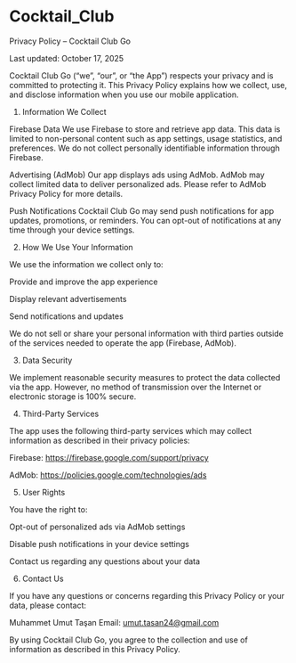 # Cocktail_Club

Privacy Policy – Cocktail Club Go

Last updated: October 17, 2025

Cocktail Club Go (“we”, “our”, or “the App”) respects your privacy and is committed to protecting it. This Privacy Policy explains how we collect, use, and disclose information when you use our mobile application.

1. Information We Collect

Firebase Data
We use Firebase to store and retrieve app data. This data is limited to non-personal content such as app settings, usage statistics, and preferences. We do not collect personally identifiable information through Firebase.

Advertising (AdMob)
Our app displays ads using AdMob. AdMob may collect limited data to deliver personalized ads. Please refer to AdMob Privacy Policy
 for more details.

Push Notifications
Cocktail Club Go may send push notifications for app updates, promotions, or reminders. You can opt-out of notifications at any time through your device settings.

2. How We Use Your Information

We use the information we collect only to:

Provide and improve the app experience

Display relevant advertisements

Send notifications and updates

We do not sell or share your personal information with third parties outside of the services needed to operate the app (Firebase, AdMob).

3. Data Security

We implement reasonable security measures to protect the data collected via the app. However, no method of transmission over the Internet or electronic storage is 100% secure.

4. Third-Party Services

The app uses the following third-party services which may collect information as described in their privacy policies:

Firebase: https://firebase.google.com/support/privacy

AdMob: https://policies.google.com/technologies/ads

5. User Rights

You have the right to:

Opt-out of personalized ads via AdMob settings

Disable push notifications in your device settings

Contact us regarding any questions about your data

6. Contact Us

If you have any questions or concerns regarding this Privacy Policy or your data, please contact:

Muhammet Umut Taşan
Email: umut.tasan24@gmail.com

By using Cocktail Club Go, you agree to the collection and use of information as described in this Privacy Policy.
